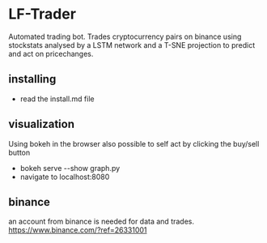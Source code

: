 # LF-Trader

Automated trading bot. Trades cryptocurrency pairs on binance using stockstats analysed by a LSTM network and a T-SNE projection to predict and act on pricechanges.

## installing

- read the install.md file

## visualization

Using bokeh in the browser also possible to self act by clicking the buy/sell button

- bokeh serve --show graph.py
- navigate to localhost:8080

## binance

an account from binance is needed for data and trades. https://www.binance.com/?ref=26331001

